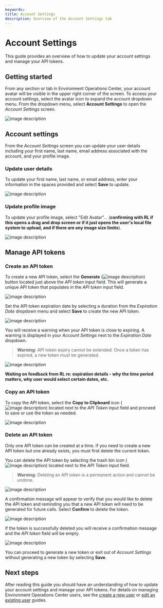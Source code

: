 ```yaml
---
keywords:
title: Account Settings
description: Overview of the Account Settings tab
---
```

# Account Settings

This guide provides an overview of how to update your account settings and manage your API tokens.

## Getting started

From any section or tab in Environment Operations Center, your account avatar will be visible in the upper right corner of the screen. To access your account settings, select the avatar icon to expand the account dropdown menu. From the dropdown menu, select **Account Settings** to open the *Account Settings* screen.

![image description](images/account-select-settings.png)

## Account settings

From the *Account Settings* screen you can update your user details including your first name, last name, email address associated with the account, and your profile image. 

### Update user details

To update your first name, last name, or email address, enter your information in the spaces provided and select **Save** to update.

![image description](images/account-userdetails.png)

### Update profile image

To update your profile image, select "Edit Avatar"... (**confirming with RL if this opens a drag and drop screen or if it just opens the user's local file system to upload, and if there are any image size limits**).

![image description](images/account-edit-avatar.png)

## Manage API tokens

### Create an API token

To create a new API token, select the **Generate** (![image description](images/icon-generate.png)) button located just above the *API token* input field. This will generate a unique API token that populates in the *API token* input field.

![image description](images/account-select-generate.png)

Set the API token expiration date by selecting a duration from the *Expiration Date* dropdown menu and select **Save** to create the new API token.

![image description](images/account-expiration-dropdown.png)

You will receive a warning when your API token is close to expiring. A warning is displayed in your *Account Settings* next to the *Expiration Date* dropdown.

> **Warning:** API token expiry cannot be extended. Once a token has expired, a new token must be generated.

![image description](images/account-expiration-warning.png)

**Waiting on feedback from RL re: expiration details - why the time period matters, why user would select certain dates, etc.**

### Copy an API token

To copy the API token, select the **Copy to Clipboard** icon (![image description](images/icon-copy.png)) located next to the *API Token* input field and proceed to save or use the token as needed.

![image description](images/account-select-copy.png)

### Delete an API token

Only one API token can be created at a time. If you need to create a new API token but one already exists, you must first delete the current token.

You can delete the API token by selecting the trash bin icon (![image description](images/icon-delete.png)) located next to the *API Token* input field.

> **Warning:** Deleting an API token is a permanent action and cannot be undone.

![image description](images/account-select-delete.png)

A confirmation message will appear to verify that you would like to delete the API token and reminding you that a new API token will need to be generated for future calls. Select **Confirm** to delete the token.

![image description](images/account-confirm-delete.png)

If the token is successfully deleted you will receive a confirmation message and the *API token* field will be empty.

![image description](images/account-delete-success.png)

You can proceed to generate a new token or exit out of *Account Settings* without generating a new token by selecting **Save**.

## Next steps

After reading this guide you should have an understanding of how to update your account settings and manage your API tokens. For details on managing Environment Operations Center users, see the [create a new user](../user-management/create-user.md) or [edit an existing user](../user-management/edit-user.md) guides.
